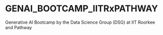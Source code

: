 # GENAI_BOOTCAMP_IITRxPATHWAY
 Generative AI Bootcamp by the Data Science Group (DSG) at IIT Roorkee and Pathway
